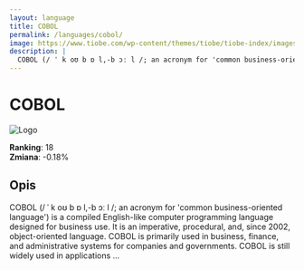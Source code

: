 ```yaml
---
layout: language
title: COBOL
permalink: /languages/cobol/
image: https://www.tiobe.com/wp-content/themes/tiobe/tiobe-index/images/COBOL.png
description: |
  COBOL (/ ˈ k oʊ b ɒ l,-b ɔː l /; an acronym for 'common business-oriented language') is a compiled English-like computer programming language designed for business use. It is an imperative, procedural, and, since 2002, object-oriented language. COBOL is primarily used in business, finance, and administrative systems for companies and governments. COBOL is still widely used in applications ...
---
```


# COBOL

![Logo](https://www.tiobe.com/wp-content/themes/tiobe/tiobe-index/images/COBOL.png)

**Ranking**: 18  
**Zmiana**: -0.18%    

## Opis

COBOL (/ ˈ k oʊ b ɒ l,-b ɔː l /; an acronym for 'common business-oriented language') is a compiled English-like computer programming language designed for business use. It is an imperative, procedural, and, since 2002, object-oriented language. COBOL is primarily used in business, finance, and administrative systems for companies and governments. COBOL is still widely used in applications ...

